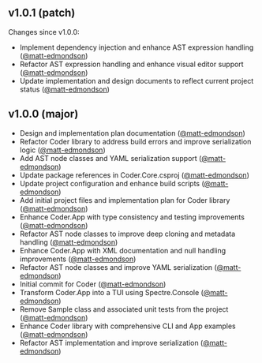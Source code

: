 ## v1.0.1 (patch)

Changes since v1.0.0:

- Implement dependency injection and enhance AST expression handling ([@matt-edmondson](https://github.com/matt-edmondson))
- Refactor AST expression handling and enhance visual editor support ([@matt-edmondson](https://github.com/matt-edmondson))
- Update implementation and design documents to reflect current project status ([@matt-edmondson](https://github.com/matt-edmondson))
## v1.0.0 (major)

- Design and implementation plan documentation ([@matt-edmondson](https://github.com/matt-edmondson))
- Refactor Coder library to address build errors and improve serialization logic ([@matt-edmondson](https://github.com/matt-edmondson))
- Add AST node classes and YAML serialization support ([@matt-edmondson](https://github.com/matt-edmondson))
- Update package references in Coder.Core.csproj ([@matt-edmondson](https://github.com/matt-edmondson))
- Update project configuration and enhance build scripts ([@matt-edmondson](https://github.com/matt-edmondson))
- Add initial project files and implementation plan for Coder library ([@matt-edmondson](https://github.com/matt-edmondson))
- Enhance Coder.App with type consistency and testing improvements ([@matt-edmondson](https://github.com/matt-edmondson))
- Refactor AST node classes to improve deep cloning and metadata handling ([@matt-edmondson](https://github.com/matt-edmondson))
- Enhance Coder.App with XML documentation and null handling improvements ([@matt-edmondson](https://github.com/matt-edmondson))
- Refactor AST node classes and improve YAML serialization ([@matt-edmondson](https://github.com/matt-edmondson))
- Initial commit for Coder ([@matt-edmondson](https://github.com/matt-edmondson))
- Transform Coder.App into a TUI using Spectre.Console ([@matt-edmondson](https://github.com/matt-edmondson))
- Remove Sample class and associated unit tests from the project ([@matt-edmondson](https://github.com/matt-edmondson))
- Enhance Coder library with comprehensive CLI and App examples ([@matt-edmondson](https://github.com/matt-edmondson))
- Refactor AST implementation and improve serialization ([@matt-edmondson](https://github.com/matt-edmondson))
